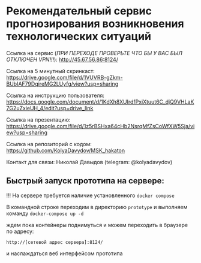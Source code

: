 # Рекомендательный сервис прогнозирования возникновения технологических ситуаций

Ссылка на сервис (*ПРИ ПЕРЕХОДЕ ПРОВЕРЬТЕ ЧТО БЫ У ВАС БЫЛ ОТКЛЮЧЕН VPN!!!*): http://45.67.56.86:8124/

Ссылка на 5 минутный скринкаст: https://drive.google.com/file/d/1VUVRB-gZkm-BUbIAF79DqireMG2LUyfg/view?usp=sharing

Ссылка на инструкцию пользователя: https://docs.google.com/document/d/1KdXh8XUIrdfPxiXtuut6C_djQ9VHLaK7G2uZxieUH_4/edit?usp=drive_link

Ссылка на презентацию: https://drive.google.com/file/d/1z5rBSHxa64cHb2NsrqMfZsCoWfXW5Sja/view?usp=sharing

Ссылка на репозиторий с кодом: https://github.com/KolyaDavydov/MSK_hakaton

Контакт для связи: Николай Давыдов (telegram: @kolyadavydov)


## Быстрый запуск прототипа на сервере:

!!! На сервере требуется наличие установленного `docker compose`

В командной строке переходим в директорию `prototype` и выполняем команду `docker-compose up -d`

ждем пока контейнеры поднимуться и можем переходить в браузере по адресу:

`http://[сетевой адрес сервера]:8124/`

и наслаждаться веб интерфейсом прототипа